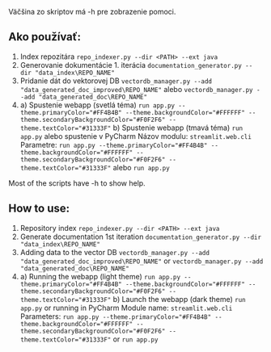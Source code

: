 Väčšina zo skriptov má -h pre zobrazenie pomoci.

## Ako používať:
1. Index repozitára
`repo_indexer.py --dir <PATH> --ext java`
2. Generovanie dokumentácie 1. iterácia
`documentation_generator.py --dir "data_index\REPO_NAME"`
3. Pridanie dát do vektorovej DB
`vectordb_manager.py --add "data_generated_doc_improved\REPO_NAME"`
alebo
`vectordb_manager.py --add "data_generated_doc\REPO_NAME"`
4. 
	a) Spustenie webapp (svetlá téma)
`run app.py --theme.primaryColor="#FF4B4B" --theme.backgroundColor="#FFFFFF" --theme.secondaryBackgroundColor="#F0F2F6" --theme.textColor="#31333F"`
	b) Spustenie webapp  (tmavá téma)
`run app.py`
alebo spustenie v PyCharm
Názov modulu: `streamlit.web.cli`
Parametre: `run app.py --theme.primaryColor="#FF4B4B" --theme.backgroundColor="#FFFFFF" --theme.secondaryBackgroundColor="#F0F2F6" --theme.textColor="#31333F"` alebo `run app.py`

Most of the scripts have -h to show help.

## How to use:
1. Repository index
`repo_indexer.py --dir <PATH> --ext java`
2. Generate documentation 1st iteration
`documentation_generator.py --dir "data_index\REPO_NAME"`
3. Adding data to the vector DB
`vectordb_manager.py --add "data_generated_doc_improved\REPO_NAME"`
or
`vectordb_manager.py --add "data_generated_doc\REPO_NAME"`
4. 
	a) Running the webapp (light theme)
`run app.py --theme.primaryColor="#FF4B4B" --theme.backgroundColor="#FFFFFF" --theme.secondaryBackgroundColor="#F0F2F6" --theme.textColor="#31333F"`
	b) Launch the webapp (dark theme)
`run app.py`
or running in PyCharm
Module name: `streamlit.web.cli`
Parameters: `run app.py --theme.primaryColor="#FF4B4B" --theme.backgroundColor="#FFFFFF" --theme.secondaryBackgroundColor="#F0F2F6" --theme.textColor="#31333F"` or `run app.py`
